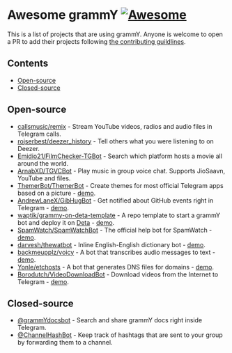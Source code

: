 <!--lint disable awesome-heading-->

# Awesome grammY [![Awesome](https://awesome.re/badge.svg)](https://awesome.re)

This is a list of projects that are using grammY. Anyone is welcome to open a PR to add their projects following [the contributing guildlines](https://github.com/grammyjs/awesome-grammY/blob/main/CONTRIBUTING.md).

## Contents

- [Open-source](#open-source)
- [Closed-source](#closed-source)

## Open-source

- [callsmusic/remix](https://github.com/callsmusic/remix) - Stream YouTube videos, radios and audio files in Telegram calls.
- [rojserbest/deezer_history](https://github.com/rojserbest/deezer_history) - Tell others what you were listening to on Deezer.
- [Emidio21/FilmChecker-TGBot](https://github.com/Emidio21/FilmChecker-TGBot) - Search which platform hosts a movie all around the world.
- [ArnabXD/TGVCBot](https://github.com/ArnabXD/TGVCBot) - Play music in group voice chat. Supports JioSaavn, YouTube and files.
- [ThemerBot/ThemerBot](https://github.com/ThemerBot/themerbot) - Create themes for most official Telegram apps based on a picture - [demo](https://t.me/themerbot).
- [AndrewLaneX/GibHugBot](https://github.com/AndrewLaneX/GibHugBot) - Get notified about GitHub events right in Telegram - [demo](https://t.me/GibHugBot).
- [waptik/grammy-on-deta-template](https://github.com/waptik/grammy-on-deta-template) - A repo template to start a grammY bot and deploy it on [Deta](https://www.deta.sh) - [demo](https://t.me/GrammyOnDetaBot).
- [SpamWatch/SpamWatchBot](https://github.com/SpamWatch/SpamWatchBot) - The official help bot for SpamWatch - [demo](https://t.me/SpamWatchBot).
- [darvesh/thewatbot](https://github.com/darvesh/thewatbot) - Inline English-English dictionary bot - [demo](https://t.me/thewatbot).
- [backmeupplz/voicy](https://github.com/backmeupplz/voicy/) - A bot that transcribes audio messages to text - [demo](https://t.me/voicybot).
- [Yonle/etchosts](https://github.com/Yonle/etchosts) - A bot that generates DNS files for domains - [demo](https://t.me/etchosts_bot).
- [Borodutch/VideoDownloadBot](https://github.com/Borodutch/VideoDownloadBot) - Download videos from the Internet to Telegram - [demo](https://t.me/AnyVideoDownloadBot).

## Closed-source

- [@grammYdocsbot](https://t.me/grammydocsbot) - Search and share grammY docs right inside Telegram.
- [@ChannelHashBot](https://t.me/ChannelHashBot) - Keep track of hashtags that are sent to your group by forwarding them to a channel.
